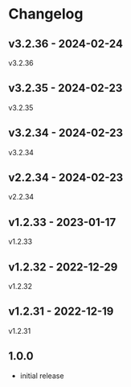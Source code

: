 # Changelog

## v3.2.36 - 2024-02-24

v3.2.36

## v3.2.35 - 2024-02-23

v3.2.35

## v3.2.34 - 2024-02-23

v3.2.34

## v2.2.34 - 2024-02-23

v2.2.34

## v1.2.33 - 2023-01-17

v1.2.33

## v1.2.32 - 2022-12-29

v1.2.32

## v1.2.31 - 2022-12-19

v1.2.31

## 1.0.0

- initial release

